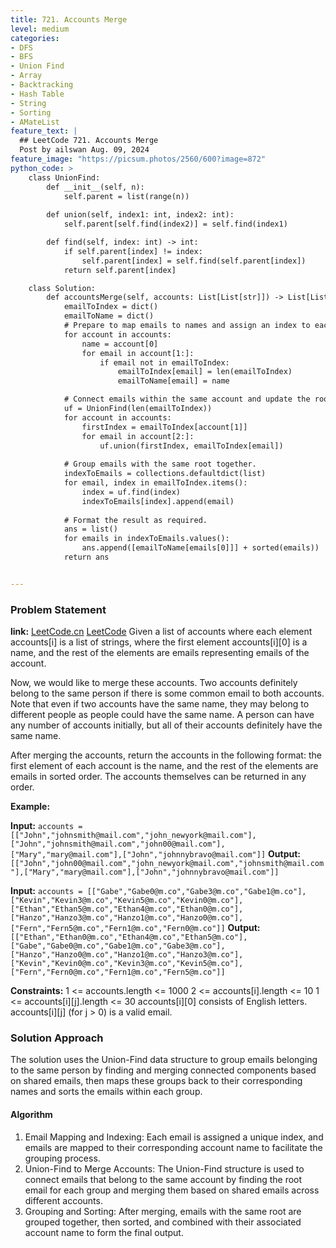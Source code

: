 ```yaml
---
title: 721. Accounts Merge
level: medium
categories:
- DFS
- BFS
- Union Find
- Array
- Backtracking
- Hash Table
- String
- Sorting
- AMateList
feature_text: |
  ## LeetCode 721. Accounts Merge
  Post by ailswan Aug. 09, 2024
feature_image: "https://picsum.photos/2560/600?image=872"
python_code: >
    class UnionFind:
        def __init__(self, n):
            self.parent = list(range(n))
            
        def union(self, index1: int, index2: int):
            self.parent[self.find(index2)] = self.find(index1)

        def find(self, index: int) -> int:
            if self.parent[index] != index:
                self.parent[index] = self.find(self.parent[index])
            return self.parent[index]

    class Solution:
        def accountsMerge(self, accounts: List[List[str]]) -> List[List[str]]:
            emailToIndex = dict()
            emailToName = dict()
            # Prepare to map emails to names and assign an index to each email.
            for account in accounts:
                name = account[0]
                for email in account[1:]:
                    if email not in emailToIndex:
                        emailToIndex[email] = len(emailToIndex)
                        emailToName[email] = name 

            # Connect emails within the same account and update the root.
            uf = UnionFind(len(emailToIndex))
            for account in accounts:
                firstIndex = emailToIndex[account[1]]
                for email in account[2:]:
                    uf.union(firstIndex, emailToIndex[email])
            
            # Group emails with the same root together.
            indexToEmails = collections.defaultdict(list)
            for email, index in emailToIndex.items():
                index = uf.find(index)
                indexToEmails[index].append(email)
            
            # Format the result as required.
            ans = list()
            for emails in indexToEmails.values():
                ans.append([emailToName[emails[0]]] + sorted(emails))
            return ans


---
```


### Problem Statement
**link:**
[LeetCode.cn](https://leetcode.cn/problems/accounts-merge/)
[LeetCode](https://leetcode.com/accounts-merge/)
Given a list of accounts where each element accounts[i] is a list of strings, where the first element accounts[i][0] is a name, and the rest of the elements are emails representing emails of the account.

Now, we would like to merge these accounts. Two accounts definitely belong to the same person if there is some common email to both accounts. Note that even if two accounts have the same name, they may belong to different people as people could have the same name. A person can have any number of accounts initially, but all of their accounts definitely have the same name.

After merging the accounts, return the accounts in the following format: the first element of each account is the name, and the rest of the elements are emails in sorted order. The accounts themselves can be returned in any order.

**Example:**

**Input:** `accounts = [["John","johnsmith@mail.com","john_newyork@mail.com"],["John","johnsmith@mail.com","john00@mail.com"],["Mary","mary@mail.com"],["John","johnnybravo@mail.com"]]`
**Output:** `[["John","john00@mail.com","john_newyork@mail.com","johnsmith@mail.com"],["Mary","mary@mail.com"],["John","johnnybravo@mail.com"]]`

**Input:** `accounts = [["Gabe","Gabe0@m.co","Gabe3@m.co","Gabe1@m.co"],["Kevin","Kevin3@m.co","Kevin5@m.co","Kevin0@m.co"],["Ethan","Ethan5@m.co","Ethan4@m.co","Ethan0@m.co"],["Hanzo","Hanzo3@m.co","Hanzo1@m.co","Hanzo0@m.co"],["Fern","Fern5@m.co","Fern1@m.co","Fern0@m.co"]]`
**Output:** `[["Ethan","Ethan0@m.co","Ethan4@m.co","Ethan5@m.co"],["Gabe","Gabe0@m.co","Gabe1@m.co","Gabe3@m.co"],["Hanzo","Hanzo0@m.co","Hanzo1@m.co","Hanzo3@m.co"],["Kevin","Kevin0@m.co","Kevin3@m.co","Kevin5@m.co"],["Fern","Fern0@m.co","Fern1@m.co","Fern5@m.co"]]`

**Constraints:**
1 <= accounts.length <= 1000
2 <= accounts[i].length <= 10
1 <= accounts[i][j].length <= 30
accounts[i][0] consists of English letters.
accounts[i][j] (for j > 0) is a valid email.

### Solution Approach
The solution uses the Union-Find data structure to group emails belonging to the same person by finding and merging connected components based on shared emails, then maps these groups back to their corresponding names and sorts the emails within each group.

#### Algorithm
1. Email Mapping and Indexing: Each email is assigned a unique index, and emails are mapped to their corresponding account name to facilitate the grouping process.
2. Union-Find to Merge Accounts: The Union-Find structure is used to connect emails that belong to the same account by finding the root email for each group and merging them based on shared emails across different accounts.
3. Grouping and Sorting: After merging, emails with the same root are grouped together, then sorted, and combined with their associated account name to form the final output.